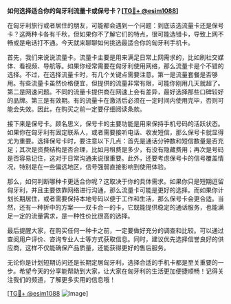 **如何选择适合你的匈牙利流量卡或保号卡？[[TG💪+ @esim1088](https://t.me/s/esim1088)]**

在匈牙利旅行或者居住的朋友，可能都会遇到一个问题：到底该选流量卡还是保号卡？这两种卡各有千秋，但如果你不了解它们的特点，很可能选错卡，导致上网不畅或是电话打不通。今天就来聊聊如何挑选最适合你的匈牙利手机卡。

首先，我们来说说流量卡。流量卡主要是用来满足日常上网需求的，比如刷社交媒体、看视频、导航等。如果你经常需要在匈牙利使用网络，那么流量卡是个不错的选择。不过，在选择流量卡时，有几个关键点需要注意。第一是流量套餐是否够用。有些流量卡虽然价格便宜，但提供的流量非常有限，可能你刚用几天就超了。第二是网速问题。不同的流量卡提供商在网速上会有差异，最好选择那些口碑较好的品牌。第三是有效期。有的流量卡在激活后必须在一定时间内使用完毕，否则可能会失效。因此，在购买之前一定要仔细阅读条款。

接下来是保号卡。顾名思义，保号卡的主要功能是用来保持手机号码的活跃状态。如果你在匈牙利有固定联系人，或者需要接听电话、收发短信，那么保号卡就显得尤为重要。选择保号卡时，要注意以下几点：首先是通话分钟数和短信数量是否充足；其次是资费结构是否合理，比如月租费是多少，有没有隐藏费用；再次是号码是否容易记住，这对于日常沟通来说很重要。此外，还要考虑保号卡的信号覆盖情况，特别是在一些偏远地区，信号强弱直接影响到使用体验。

那么，如何判断哪种卡更适合你呢？这取决于你的具体需求。如果你只是短期逗留匈牙利，并且主要依靠网络进行沟通，那么流量卡可能是更好的选择。而如果你计划长期居住，或者需要保持本地号码以便于工作和生活，那么保号卡会更合适。当然，还有一种折中的方案——双卡合一的卡，它既能提供稳定的通话服务，也能满足一定的流量需求，是一种性价比很高的选择。

最后提醒大家，在购买任何一种卡之前，一定要做好充分的调查和比较。可以通过查阅用户评价、咨询专业人士等方式获取信息。同时，建议优先选择信誉良好的供应商，这样不仅能确保产品质量，还能获得更好的售后服务。

无论你是计划短期访问还是长期定居匈牙利，选择合适的手机卡都是至关重要的一步。希望今天的分享能帮助到大家，让大家在匈牙利的生活更加便捷顺畅！记得关注我们的频道，了解更多实用的信息哦！

[[TG💪+ @esim1088](https://t.me/s/esim1088) ![Image](https://i.postimg.cc/4NQfJmqS/Snipaste-2025-05-13-00-14-12.png)]